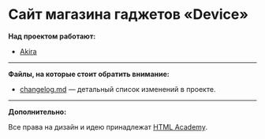 # Сайт магазина гаджетов «Device»

**Над проектом работают:**

* [Akira](https://github.com/akira-wh)

---

**Файлы, на которые стоит обратить внимание:**

- [changelog.md](changelog.md) — детальный список изменений в проекте.

---

**Дополнительно:**

Все права на дизайн и идею принадлежат [HTML Academy](https://htmlacademy.ru).
